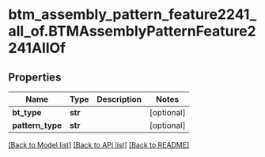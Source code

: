 # btm_assembly_pattern_feature2241_all_of.BTMAssemblyPatternFeature2241AllOf

## Properties
Name | Type | Description | Notes
------------ | ------------- | ------------- | -------------
**bt_type** | **str** |  | [optional] 
**pattern_type** | **str** |  | [optional] 

[[Back to Model list]](../README.md#documentation-for-models) [[Back to API list]](../README.md#documentation-for-api-endpoints) [[Back to README]](../README.md)


